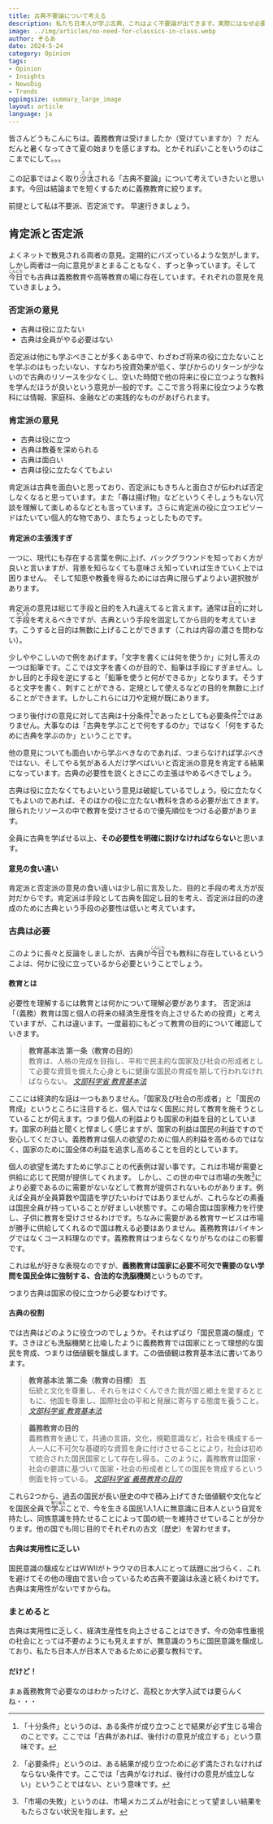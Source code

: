 ```yaml
---
title: 古典不要論について考える
description: 私たち日本人が学ぶ古典、これはよく不要論が出てきます。実際にはなぜ必要なのでしょうか。
image: ../img/articles/no-need-for-classics-in-class.webp
author: ぞるあ
date: 2024-5-24
category: Opinion
tags:
- Opinion
- Insights
- NewsDig
- Trends
ogpimgsize: summary_large_image
layout: article
language: ja
---
```

皆さんどうもこんにちは。義務教育は受けましたか（受けていますか）？
だんだんと暑くなってきて夏の始まりを感じますね。とかそれぽいことをいうのはここまでにして。。。

この記事ではよく取り<ruby>沙汰<rt>ざた</rt></ruby>される「古典不要論」について考えていきたいと思います。今回は結論までを短くするために義務教育に絞ります。

前提として私は不要派、否定派です。
早速行きましょう。

## 肯定派と否定派
よくネットで散見される両者の意見。定期的にバズっているような気がします。しかし両者は一向に意見がまとまることもなく、ずっと争っています。そして<ruby>今日<rt>こんにち</rt></ruby>でも古典は義務教育や高等教育の場に存在しています。それぞれの意見を見ていきましょう。

### 否定派の意見
- 古典は役に立たない
- 古典は全員がやる必要はない
  
否定派は他にも学ぶべきことが多くある中で、わざわざ将来の役に立たないことを学ぶのはもったいない、すなわち投資効果が低く、学びからのリターンが少ないので古典のリソースを少なくし、空いた時間で他の将来に役に立つような教科を学んだほうが良いという意見が一般的です。ここで言う将来に役立つような教科には情報、家庭科、金融などの実践的なものがあげられます。

### 肯定派の意見
- 古典は役に立つ
- 古典は教養を深められる
- 古典は面白い
- 古典は役に立たなくてもよい

肯定派は古典を面白いと思っており、否定派にもきちんと面白さが伝われば否定しなくなると思っています。また「春は揚げ物」などというくそしょうもない冗談を理解して楽しめるなどとも言っています。さらに肯定派の役に立つエピソードはたいてい個人的な物であり、またちょっとしたものです。

#### 肯定派の主張浅すぎ

一つに、現代にも存在する言葉を例に上げ、バックグラウンドを知っておく方が良いと言いますが、背景を知らなくても意味さえ知っていれば生きていく上では困りません。
そして知恵や教養を得るためには古典に限らずよりよい選択肢があります。


肯定派の意見は総じて手段と目的を入れ違えてると言えます。通常は<ruby>目的<rt>ゴール</rt></ruby>に対して<ruby>手段<rt>やり方</rt></ruby>を考えるべきですが、古典という手段を固定してから目的を考えています。こうすると目的は無数に上げることができます（これは内容の濃さを問わない）。

少しややこしいので例をあげます。「文字を書くには何を使うか」に対し答えの一つは鉛筆です。ここでは文字を書くのが目的で、鉛筆は手段にすぎません。しかし目的と手段を逆にすると「鉛筆を使うと何ができるか」となります。そうすると文字を書く、刺すことができる、定規として使えるなどの目的を無数に上げることができます。しかしこれらには刀や定規が既にあります。

つまり後付けの意見に対して古典は十分条件[^1]であったとしても必要条件[^2]ではありません。大事なのは「古典を学ぶことで何をするのか」ではなく「何をするために古典を学ぶのか」ということです。


[^1]:「十分条件」というのは、ある条件が成り立つことで結果が必ず生じる場合のことです。ここでは「古典があれば、後付けの意見が成立する」という意味です。
[^2]:「必要条件」というのは、ある結果が成り立つために必ず満たされなければならない条件です。ここでは「古典がなければ、後付けの意見が成立しない」ということではない、という意味です。


他の意見についても面白いから学ぶべきなのであれば、つまらなければ学ぶべきではない、そしてやる気がある人だけ学べばいいと否定派の意見を肯定する結果になっています。古典の必要性を説くときにこの主張はやめるべきでしょう。


古典は役に立たなくてもよいという意見は破綻しているでしょう。役に立たなくてもよいのであれば、そのほかの役に立たない教科を含める必要が出てきます。限られたリソースの中で教育を受けさせるので優先順位をつける必要があります。


全員に古典を学ばせる以上、<b>その必要性を明確に説けなければならない</b>と思います。

#### 意見の食い違い
肯定派と否定派の意見の食い違いは少し前に言及した、目的と手段の考え方が反対だからです。肯定派は手段として古典を固定し目的を考え、否定派は目的の達成のために古典という手段の必要性は低いと考えています。

### 古典は必要
このように長々と反論をしましたが、古典が<ruby>今日<rt>こんにち</rt></ruby>でも教科に存在しているというこよは、何かに役に立っているから必要ということでしょう。

#### 教育とは
必要性を理解するには教育とは何かについて理解必要があります。
否定派は「（義務）教育は国と個人の将来の経済生産性を向上させるための投資」と考えていますが、これは違います。一度最初にもどって教育の目的について確認していきます。


><b>教育基本法 第一条（教育の目的）</b><br>
教育は、人格の完成を目指し、平和で民主的な国家及び社会の形成者として必要な資質を備えた心身ともに健康な国民の育成を期して行われなければならない。
<cite>[文部科学省 教育基本法](https://www.mext.go.jp/b_menu/kihon/about/mext_00003.html)</cite>


ここには経済的な話は一つもありません。「国家及び社会の形成者」と「国民の育成」というところに注目すると、個人ではなく国民に対して教育を施そうとしていることが伺えます。つまり個人の利益よりも国家の利益を目的としています。国家の利益と聞くと悍ましく感じますが、国家の利益は国民の利益ですので安心してください。義務教育は個人の欲望のために個人的利益を高めるのではなく、国家のために国全体の利益を追求し高めることを目的としています。

個人の欲望を満たすために学ぶことの代表例は習い事です。これは市場が需要と供給に応じて民間が提供してくれます。
しかし、この世の中では市場の失敗[^3]により必要であるのに需要がないなどして教育が提供されないものがあります。例えば全員が全員算数や国語を学びたいわけではありませんが、これらなどの素養は国民全員が持っていることが好ましい状態です。この場合国は国家権力を行使し、子供に教育を受けさせるわけです。ちなみに需要がある教育サービスは市場が勝手に供給してくれるので国は教える必要はありません。義務教育はバイキングではなくコース料理なのです。義務教育はつまらなくなりがちなのはこの影響です。

これは私が好きな表現なのですが、<b>義務教育は国家に必要不可欠で需要のない学問を国民全体に強制する、合法的な洗脳機関</b>というものです。


つまり古典は国家の役に立つから必要なわけです。


[^3]:「市場の失敗」というのは、市場メカニズムが社会にとって望ましい結果をもたらさない状況を指します。

#### 古典の役割
では古典はどのように役立つのでしょうか。それはずばり「国民意識の醸成」です。さきほども洗脳機関と比喩したように義務教育では国家にとって理想的な国民を育成、つまりは価値観を醸成します。この価値観は教育基本法に書いてあります。


><b>教育基本法 第二条（教育の目標） 五</b><br>
伝統と文化を尊重し、それらをはぐくんできた我が国と郷土を愛するとともに、他国を尊重し、国際社会の平和と発展に寄与する態度を養うこと。
<cite>[文部科学省 教育基本法](https://www.mext.go.jp/b_menu/kihon/about/mext_00003.html)</cite>


><b>義務教育の目的</b><br>
義務教育を通じて，共通の言語，文化，規範意識など，社会を構成する一人一人に不可欠な基礎的な資質を身に付けさせることにより，社会は初めて統合された国民国家として存在し得る。このように，義務教育は国家・社会の要請に基づいて国家・社会の形成者としての国民を育成するという側面を持っている。
<cite>[文部科学省 義務教育の目的](https://www.mext.go.jp/b_menu/shingi/chukyo/chukyo0/toushin/attach/1419867.htm)</cite>


これら2つから、過去の国民が長い歴史の中で積み上げてきた価値観や文化などを国民全員で<ruby>学ぶ<rt>振り返る</rt></ruby>ことで、今を生きる国民1人1人に無意識に日本人という自覚を持たし、同族意識を持たせることによって国の統一を維持させていることが分かります。他の国でも同じ目的でそれぞれの古文（歴史）を習わせます。

#### 古典は実用性に乏しい
国民意識の醸成などはWWⅡがトラウマの日本人にとって話題に出づらく、これを避けてその他の理由で言い合っているため古典不要論は永遠と続くわけです。古典は実用性がないですからね。

### まとめると
古典は実用性に乏しく、経済生産性を向上させることはできず、今の効率性重視の社会にとっては不要のようにも見えますが、無意識のうちに国民意識を醸成しており、私たち日本人が日本人であるために必要な教科です。

#### だけど！
まぁ義務教育で必要なのはわかったけど、高校とか大学入試では要らんくね・・・